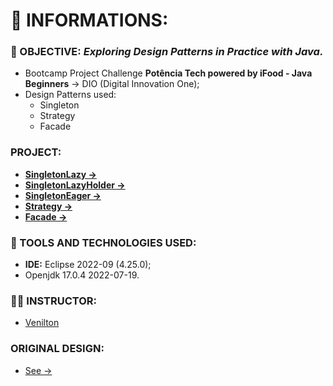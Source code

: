 # 🚀 INFORMATIONS:

### 🔎 OBJECTIVE: *Exploring **Design Patterns** in Practice with Java.*
- Bootcamp Project Challenge **Potência Tech powered by iFood - Java Beginners** -> DIO (Digital Innovation One);
- Design Patterns used:
    - Singleton
    - Strategy
    - Facade

### PROJECT:
- **[SingletonLazy -> ](/src/gangOfFour/SingletonLazy/SingletonLazy.java)** 
- **[SingletonLazyHolder -> ](/src/gangOfFour/SingletonLazyHolder/SingletonLazyHolder.java)**  
- **[SingletonEager -> ](/src/gangOfFour/SingletonEager/SingletonEager.java)** 
- **[Strategy -> ](/src/gangOfFour/Strategy/)** 
- **[Facade -> ](/src/gangOfFour/Facade/)** 

### 🧰 TOOLS AND TECHNOLOGIES USED:
- **IDE:** Eclipse 2022-09 (4.25.0);
- Openjdk 17.0.4 2022-07-19.

###  🧑‍🏫 INSTRUCTOR:
- [Venilton](https://github.com/falvojr)
    
### ORIGINAL DESIGN:
- [See ->](https://github.com/digitalinnovationone/lab-padroes-projeto-java)
